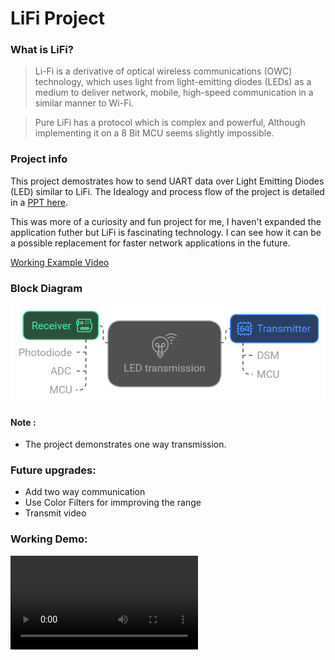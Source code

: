# LiFi Project

### What is LiFi?
>Li-Fi is a derivative of optical wireless communications (OWC) technology, which uses light from light-emitting diodes (LEDs) as a medium to deliver network, mobile, high-speed communication in a similar manner to Wi-Fi.

>Pure LiFi has a protocol which is complex and powerful, Although implementing it on a 8 Bit MCU seems slightly impossible. 

### Project info

This project demostrates how to send UART data over Light Emitting Diodes (LED) similar to LiFi. The Idealogy and process flow of the project is detailed in a [PPT here](https://github.com/Metabix/LiFi/blob/main/Project%20Presentation.pdf). 

This was more of a curiosity and fun project for me, I haven't expanded the application futher but LiFi is fascinating technology. I can see how it can be a possible replacement for faster network applications in the future. 

[Working Example Video](<LiFi working.MOV>)

### Block Diagram
![Blockdiagram](blockdiagram.png)



#### Note :
- The project demonstrates one way transmission. 

### Future upgrades:
- Add two way communication
- Use Color Filters for immproving the range
- Transmit video

### Working Demo:
<video controls src="LiFi working.mp4" title="LiFi working"></video>
